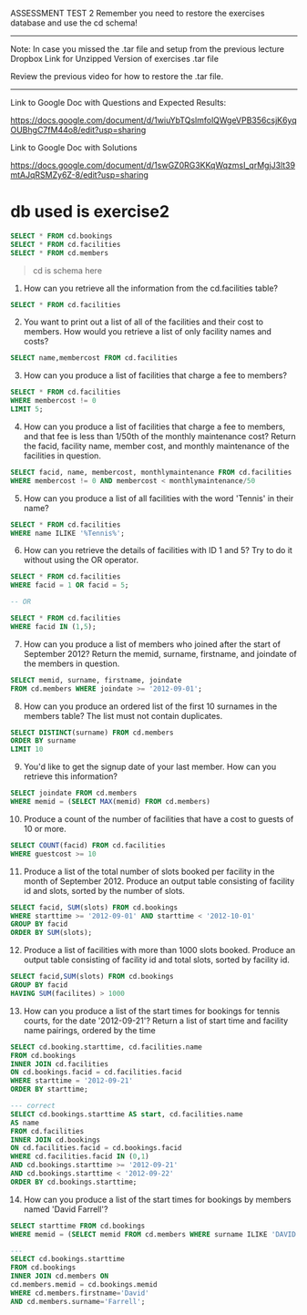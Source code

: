 ASSESSMENT TEST 2
Remember you need to restore the exercises database and use the cd schema!

****************

Note: In case you missed the .tar file and setup from the previous lecture Dropbox Link for Unzipped Version of exercises .tar file

Review the previous video for how to restore the .tar file.

*************

Link to Google Doc with Questions and Expected Results:

https://docs.google.com/document/d/1wiuYbTQslmfolQWgeVPB356csjK6yqOUBhgC7fM44o8/edit?usp=sharing

Link to Google Doc with Solutions

https://docs.google.com/document/d/1swGZ0RG3KKqWqzmsI_qrMgjJ3lt39mtAJqRSMZy6Z-8/edit?usp=sharing


# db used is exercise2

```sql
SELECT * FROM cd.bookings
SELECT * FROM cd.facilities
SELECT * FROM cd.members
```
> cd is schema here

1. How can you retrieve all the information from the cd.facilities table?

```sql
SELECT * FROM cd.facilities
```

2. You want to print out a list of all of the facilities and their cost to members. How would you retrieve a list of only facility names and costs?

```sql
SELECT name,membercost FROM cd.facilities
```

3. How can you produce a list of facilities that charge a fee to members?

```sql
SELECT * FROM cd.facilities
WHERE membercost != 0
LIMIT 5;
```

4. How can you produce a list of facilities that charge a fee to members, and that fee is less than 1/50th of the monthly maintenance cost? Return the facid, facility name, member cost, and monthly maintenance of the facilities in question.

```sql
SELECT facid, name, membercost, monthlymaintenance FROM cd.facilities
WHERE membercost != 0 AND membercost < monthlymaintenance/50
```

5. How can you produce a list of all facilities with the word 'Tennis' in their name?

```sql
SELECT * FROM cd.facilities
WHERE name ILIKE '%Tennis%';
```

6. How can you retrieve the details of facilities with ID 1 and 5? Try to do it without using the OR operator.

```sql
SELECT * FROM cd.facilities
WHERE facid = 1 OR facid = 5;

-- OR

SELECT * FROM cd.facilities 
WHERE facid IN (1,5);
``` 

7. How can you produce a list of members who joined after the start of September 2012? Return the memid, surname, firstname, and joindate of the members in question.

```sql
SELECT memid, surname, firstname, joindate 
FROM cd.members WHERE joindate >= '2012-09-01';
```

8. How can you produce an ordered list of the first 10 surnames in the members table? The list must not contain duplicates.

```sql
SELECT DISTINCT(surname) FROM cd.members
ORDER BY surname
LIMIT 10
```

9. You'd like to get the signup date of your last member. How can you retrieve this information?

```sql
SELECT joindate FROM cd.members
WHERE memid = (SELECT MAX(memid) FROM cd.members)
```

10. Produce a count of the number of facilities that have a cost to guests of 10 or more.

```sql
SELECT COUNT(facid) FROM cd.facilities
WHERE guestcost >= 10
```

11. Produce a list of the total number of slots booked per facility in the month of September 2012. Produce an output table consisting of facility id and slots, sorted by the number of slots.

```sql
SELECT facid, SUM(slots) FROM cd.bookings
WHERE starttime >= '2012-09-01' AND starttime < '2012-10-01'
GROUP BY facid
ORDER BY SUM(slots);
```

12. Produce a list of facilities with more than 1000 slots booked. Produce an output table consisting of facility id and total slots, sorted by facility id.

```sql
SELECT facid,SUM(slots) FROM cd.bookings
GROUP BY facid 
HAVING SUM(facilites) > 1000
```

13. How can you produce a list of the start times for bookings for tennis courts, for the date '2012-09-21'? Return a list of start time and facility name pairings, ordered by the time

```sql
SELECT cd.booking.starttime, cd.facilities.name
FROM cd.bookings
INNER JOIN cd.facilities
ON cd.bookings.facid = cd.facilities.facid
WHERE starttime = '2012-09-21'
ORDER BY starttime;

--- correct
SELECT cd.bookings.starttime AS start, cd.facilities.name 
AS name 
FROM cd.facilities 
INNER JOIN cd.bookings
ON cd.facilities.facid = cd.bookings.facid 
WHERE cd.facilities.facid IN (0,1) 
AND cd.bookings.starttime >= '2012-09-21' 
AND cd.bookings.starttime < '2012-09-22' 
ORDER BY cd.bookings.starttime;

```

14. How can you produce a list of the start times for bookings by members named 'David Farrell'?

```sql
SELECT starttime FROM cd.bookings
WHERE memid = (SELECT memid FROM cd.members WHERE surname ILIKE 'DAVID' AND firstname ILIKE 'Farrell')

---
SELECT cd.bookings.starttime 
FROM cd.bookings 
INNER JOIN cd.members ON 
cd.members.memid = cd.bookings.memid 
WHERE cd.members.firstname='David' 
AND cd.members.surname='Farrell';
```